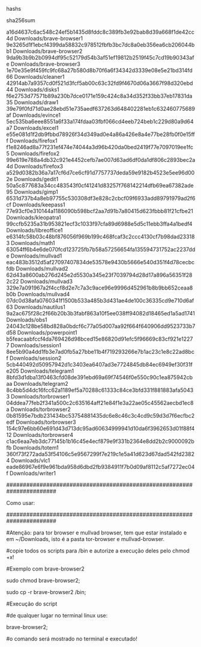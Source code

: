 hashs


sha256sum


a16d4637c6ac548c24ef5b1435d8fddc8c389fb3e92bab8d39a668f1de42cc4d  Downloads/brave-browser1
9e3265d1f1ebcf4399da58832c978512fbfb3bc7dc8a0eb356ea6cb206044bb1  Downloads/brave-browser2
9da9b3b9b2b0994df95c52179d54b3af51ef19812b2519f45c7cd19b90343afe  Downloads/brave-browser3
1e70e35e9f459fc9fc68a27b580d8b70f6a6f34342d3339e08e5e21bd314fd66  Downloads/cleaner1
42914ab7a9357cd0f521d3fcf5ab00c63c32fd9f4670d06a3667f98d320ebd44  Downloads/disks1
f6e2753d77571b89a230b7dce0171e159c424c8a34d352f33bb37eb17831da35  Downloads/draw1
39e79f0fd71d0ae28ebd51e735aedf637263d648402281eb1c632460775689af  Downloads/evince1
5ec535ba6eee8551a6f33a174fdaa03fbf066cd4eeb724beb1c229d80a9d64a7  Downloads/excel1
e55e081d1f2db9fbbd78926f34d349ad0e4a86a426e8a4e77be28fb0f0e15fff  Downloads/firefox1
f1e8246ad8a77f231ef474e74044a3d96b420da0bed2419f77e7097019ee1fc5  Downloads/firefox2
99e619e788a4db32c921e4452cefb7ae007d63ad6df0da1df806c2893bec2a4d  Downloads/firefox3
a529d0382b36a7a17cf6d7ce6cf91d7757737deda59e9182b4523e5ee96d002e  Downloads/gedit1
50a5c877683a34cc483543f0cf41241d83257f768142214dfb69ea67382ade95  Downloads/gimp1
6531d737b4a8eb97755c530308df3e828c2cbcf09f6933add89791979ad2f6cf  Downloads/keepass1
77e93cf0e310144a1186090b598bcf2aa7d91b7a80415d623fbbb81f21cfbe21  Downloads/kleopatra1
99ccfb5235a31b953821ecf3c1033f97cfa89d6988e5d5c11ebb3ffa4a1bedf4  Downloads/libreoffice1
e6314fc58b03c48bf876056f969b199c468fcaf3c2ccc4130cf7b98dad233183  Downloads/math1
63054ff6b4e6de070fcd123725fb7b58a57256654fa135594731752ac2237dde  Downloads/mullvad1
eac483b3512d5af27097407834de53578e9430b5666e540d351f4d78cecbcfdb  Downloads/mullvad2
62d43a8600ab276d245e2d5530a345e23f7039794d28d17a896a56351f282c22  Downloads/mullvad3
329e7a091967a2f4ccf8d2e7c7a3c9ace96e9996d452961b8b9bb652ceaa8b0b  Downloads/mullvad4
07dc0d38afa0760341f1500b533a485b3d431ae4de100c36335cd9e710d6af63  Downloads/nautilus1
9a2ac675f28c2f66b20b3b3fabf863a10f5ee038ff94082d18465ed1a5ad1741  Downloads/obs1
24043c128be58bd828a0bdcf6c77a05d007aa92f664f640906dd9523733b7d58  Downloads/powerpoint1
b5feacaabfccf4da769426d98bced15e86820d91efc5f96669c83cf921e12277  Downloads/session1
8ee5b90a4dd1fb3e7ad0fb5a27bbe11b4f719293266e7b1ac23c1e8c22ad8bcf  Downloads/session2
5cb440492d50957942d1c3403ea6407ad3e7724845db84ec6949ef30f31fe205  Downloads/telegram1
8bfd3d1dba13f0463cfd08de391ebd69a69f74546f0e550c90c1ea875942cbaa  Downloads/telegram2
8c4bb5d4dc16fcc62a1189ef5a70288c61333c84ce3bfd331f881883afa50433  Downloads/torbrowser1
04ddea77feb2f341a500c2c635164aff21e84f1e3a22ae05c45562aecbd1ec8a  Downloads/torbrowser2
0b81595e7bdb231434bc53754881435dc6e8c46c3c4cd9c59d3d7f6ecfbc2edf  Downloads/torbrowser3
154c97e6bb60e691d43d713dc95ad60634999941d10da6f3962653d01f88f412  Downloads/torbrowser4
c1ac6eaa7eb3dc77145b1b16c45e4ecf879e9f331b2364e8dd2b2c9000092bfb  Downloads/totem1
360f73f272ada53f54106c5e9567299f7e219c1e5a41d623d67dad542fd23824  Downloads/vlc1
eade86967e6f9e961bda958d6dbd2fb9384911f7b0d09af8112c5af7272ec04f  Downloads/writer1



#######################################################################


Como usar:


#######################################################################

#Atenção: para tor browser e mullvad browser, tem que estar instalado e em ~/Downloads, isto é a pasta tor-browser e mullvad-browser.


#copie todos os scripts para /bin e autorize a execução deles pelo chmod +x!


#Exemplo com brave-browser2



sudo chmod brave-browser2;


sudo cp -r brave-browser2 /bin;



#Execução do script


#de qualquer lugar no terminal linux use:


brave-browser2;


#o comando será mostrado no terminal e executado!

